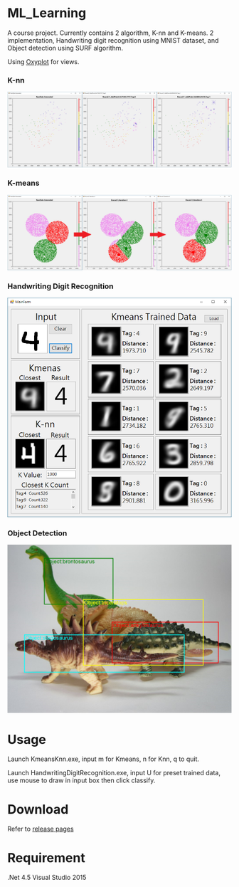 # ML_Learning
A course project. Currently contains 2 algorithm, K-nn and K-means.
2 implementation, Handwriting digit recognition using MNIST dataset, and Object detection using SURF algorithm.

Using [Oxyplot](http://www.oxyplot.org/) for views.


### K-nn ###
![](https://raw.githubusercontent.com/aiex718/ML_Learning/master/Knn-Kmeans/Knn.png)


### K-means ###
![](https://raw.githubusercontent.com/aiex718/ML_Learning/master/Knn-Kmeans/Kmeans.png)


### Handwriting Digit Recognition ###
![](https://raw.githubusercontent.com/aiex718/ML_Learning/master/HandwritingDigitRecognition/HandwritingDigitRecognition.png)


### Object Detection ###
![](https://raw.githubusercontent.com/aiex718/ML_Learning/master/Images/TestSample/dinosaurs/ALL/Result/IMG_6867Final%20Result.png)


# Usage
Launch KmeansKnn.exe, input m for Kmeans, n for Knn, q to quit.

Launch HandwritingDigitRecognition.exe, input U for preset trained data, use mouse to draw in input box then click classify.

# Download
Refer to [release pages](https://github.com/aiex718/ML_Learning/releases)


# Requirement
.Net 4.5
Visual Studio 2015
